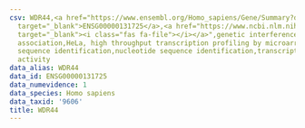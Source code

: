 ```yaml
---
csv: WDR44,<a href="https://www.ensembl.org/Homo_sapiens/Gene/Summary?db=core;g=ENSG00000131725"
  target="_blank">ENSG00000131725</a>,<a href="https://www.ncbi.nlm.nih.gov/pubmed/17216044"
  target="_blank"><i class="fas fa-file"></i></a>",genetic interference,functional
  association,HeLa, high throughput transcription profiling by microarray,nucleotide
  sequence identification,nucleotide sequence identification,transcriptional regulation,down-regulates
  activity
data_alias: WDR44
data_id: ENSG00000131725
data_numevidence: 1
data_species: Homo sapiens
data_taxid: '9606'
title: WDR44
---
```

